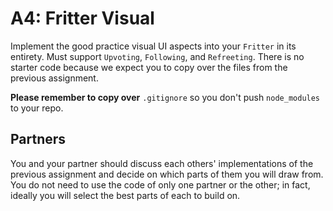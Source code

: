 # A4: Fritter Visual

Implement the good practice visual UI aspects into your `Fritter` in its entirety. Must support `Upvoting`, `Following`, and `Refreeting`.
There is no starter code because we expect you to copy over the files from the previous assignment.


**Please remember to copy over** `.gitignore` so you don't push `node_modules` to your repo.

## Partners
You and your partner should discuss each others' implementations of the previous assignment and decide on which parts of them you will draw from. You do not need to use the code of only one partner or the other; in fact, ideally you will select the best parts of each to build on.

